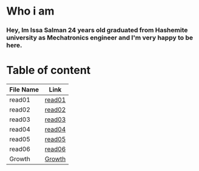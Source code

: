 # Who i am
### Hey, Im Issa Salman 24 years old graduated from Hashemite university as Mechatronics engineer and I'm very happy to be here.

# Table of content 

| File Name | Link | 
| --------------- | --------------- |
| read01 | [read01](https://issasalman.github.io/reading-notes/read01) | 
| read02 | [read02](https://issasalman.github.io/reading-notes/read02) | 
| read03 | [read03](https://issasalman.github.io/reading-notes/read03) |
| read04 | [read04](https://issasalman.github.io/reading-notes/read04) | 
| read05 | [read05](https://issasalman.github.io/reading-notes/read05) | 
| read06 | [read06](https://issasalman.github.io/reading-notes/read06) | 
| Growth |[Growth](https://issasalman.github.io/reading-notes/Growth) |
                                            



